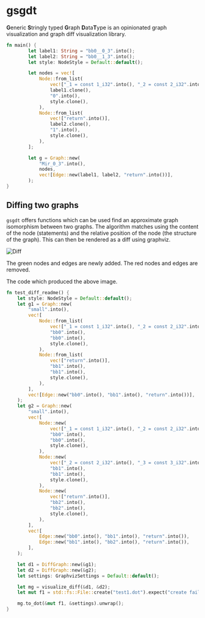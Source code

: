 # gsgdt

**G**eneric **S**tringly typed **G**raph **D**ata**T**ype is an opinionated graph visualization and graph diff visualization library.

```rust
fn main() {
        let label1: String = "bb0__0_3".into();
        let label2: String = "bb0__1_3".into();
        let style: NodeStyle = Default::default();

        let nodes = vec![
            Node::from_list(
                vec!["_1 = const 1_i32".into(), "_2 = const 2_i32".into()],
                label1.clone(),
                "0".into(),
                style.clone(),
            ),
            Node::from_list(
                vec!["return".into()],
                label2.clone(),
                "1".into(),
                style.clone(),
            ),
        ];

        let g = Graph::new(
            "Mir_0_3".into(),
            nodes,
            vec![Edge::new(label1, label2, "return".into())],
        );
}
```

## Diffing two graphs

`gsgdt` offers functions which can be used find an approximate graph isomorphism
between two graphs. The algorithm matches using the content of the node (statements)
and the relative position of the node (the structure of the graph). This can then be rendered as a diff using graphviz.

![Diff](https://i.imgur.com/jLObxBs.png)

The green nodes and edges are newly added. The red nodes and edges are removed.

The code which produced the above image.
```rust
fn test_diff_readme() {
    let style: NodeStyle = Default::default();
    let g1 = Graph::new(
        "small".into(),
        vec![
            Node::from_list(
                vec!["_1 = const 1_i32".into(), "_2 = const 2_i32".into()],
                "bb0".into(),
                "bb0".into(),
                style.clone(),
            ),
            Node::from_list(
                vec!["return".into()],
                "bb1".into(),
                "bb1".into(),
                style.clone(),
            ),
        ],
        vec![Edge::new("bb0".into(), "bb1".into(), "return".into())],
    );
    let g2 = Graph::new(
        "small".into(),
        vec![
            Node::new(
                vec!["_1 = const 1_i32".into(), "_2 = const 2_i32".into()],
                "bb0".into(),
                "bb0".into(),
                style.clone(),
            ),
            Node::new(
                vec!["_2 = const 2_i32".into(), "_3 = const 3_i32".into()],
                "bb1".into(),
                "bb1".into(),
                style.clone(),
            ),
            Node::new(
                vec!["return".into()],
                "bb2".into(),
                "bb2".into(),
                style.clone(),
            ),
        ],
        vec![
            Edge::new("bb0".into(), "bb1".into(), "return".into()),
            Edge::new("bb1".into(), "bb2".into(), "return".into()),
        ],
    );

    let d1 = DiffGraph::new(&g1);
    let d2 = DiffGraph::new(&g2);
    let settings: GraphvizSettings = Default::default();

    let mg = visualize_diff(&d1, &d2);
    let mut f1 = std::fs::File::create("test1.dot").expect("create failed");

    mg.to_dot(&mut f1, &settings).unwrap();
}
```
